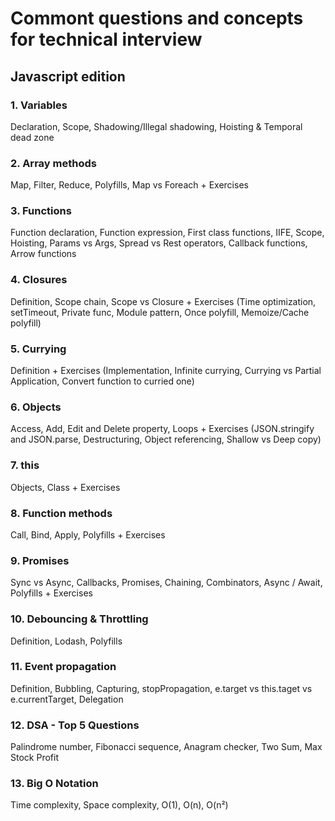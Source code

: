 # Commont questions and concepts for technical interview
## Javascript edition

### 1. Variables
Declaration, Scope, Shadowing/Illegal shadowing, Hoisting & Temporal dead zone

### 2. Array methods
Map, Filter, Reduce, Polyfills, Map vs Foreach + Exercises

### 3. Functions
Function declaration, Function expression, First class functions, IIFE, Scope, Hoisting, Params vs Args, Spread vs Rest operators, Callback functions, Arrow functions

### 4. Closures
Definition, Scope chain, Scope vs Closure + Exercises (Time optimization, setTimeout, Private func, Module pattern, Once polyfill, Memoize/Cache polyfill)

### 5. Currying
Definition + Exercises (Implementation, Infinite currying, Currying vs Partial Application, Convert function to curried one)

### 6. Objects
Access, Add, Edit and Delete property, Loops + Exercises (JSON.stringify and JSON.parse, Destructuring, Object referencing, Shallow vs Deep copy)

### 7. this
Objects, Class + Exercises

### 8. Function methods
Call, Bind, Apply, Polyfills + Exercises

### 9. Promises
Sync vs Async, Callbacks, Promises, Chaining, Combinators, Async / Await, Polyfills + Exercises

### 10. Debouncing & Throttling
Definition, Lodash, Polyfills

### 11. Event propagation
Definition, Bubbling, Capturing, stopPropagation, e.target vs this.taget vs e.currentTarget, Delegation

### 12. DSA - Top 5 Questions
Palindrome number, Fibonacci sequence, Anagram checker, Two Sum, Max Stock Profit

### 13. Big O Notation
Time complexity, Space complexity, O(1), O(n), O(n²)

